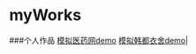 # myWorks



###个人作品
[模拟医药网demo](https://hollyph.github.io/myWorks/yiyaowang-master/yiyaowang-master/holly/index.html)
[模拟韩都衣舍demo](https://hollyph.github.io/myWorks/handusite-master/handusite-master/project/src/index.html)|
